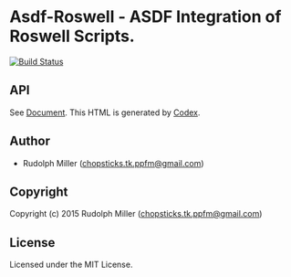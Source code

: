 # Asdf-Roswell - ASDF Integration of Roswell Scripts.
[![Build Status](https://circleci.com/gh/Rudolph-Miller/asdf-roswell.svg?style=shield)](https://circleci.com/gh/Rudolph-Miller/asdf-roswell)

## API

See [Document](http://rudolph-miller.github.io/asdf-roswell/docs/build/asdf-roswell/html/overview.html).
This HTML is generated by [Codex](https://github.com/CommonDoc/codex).


## Author

* Rudolph Miller (chopsticks.tk.ppfm@gmail.com)

## Copyright

Copyright (c) 2015 Rudolph Miller (chopsticks.tk.ppfm@gmail.com)

## License

Licensed under the MIT License.

